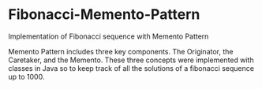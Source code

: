 # Fibonacci-Memento-Pattern
Implementation of Fibonacci sequence with Memento Pattern

Memento Pattern includes three key components. The Originator, the Caretaker, and the Memento. These three concepts were implemented with classes in Java so to keep track of all the solutions of a fibonacci sequence up to 1000.
